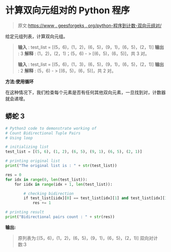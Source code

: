 # 计算双向元组对的 Python 程序

> 原文:[https://www . geesforgeks . org/python-程序到计数-双向元组对/](https://www.geeksforgeeks.org/python-program-to-count-bidirectional-tuple-pairs/)

给定元组列表，计算双向元组。

> **输入** : test_list = [(5，6)，(1，2)，(6，5)，(9，1)，(6，5)，(2，1)]
> **输出** : 3
> **解释** : (1，2)，(2，1)；(5，6) - > [(6，5)，(6，5)]，共 3 对。
> 
> **输入** : test_list = [(5，6)，(1，3)，(6，5)，(9，1)，(6，5)，(2，1)]
> **输出** : 2
> **解释** : (5，6) - > [(6，5)，(6，5)]，共 2 对。

**方法:使用循环**

在这种情况下，我们检查每个元素是否有任何其他双向元素，一旦找到对，计数器就会递增。

## 蟒蛇 3

```py
# Python3 code to demonstrate working of
# Count Bidirectional Tuple Pairs
# Using loop

# initializing list
test_list = [(5, 6), (1, 2), (6, 5), (9, 1), (6, 5), (2, 1)]

# printing original list
print("The original list is : " + str(test_list))

res = 0
for idx in range(0, len(test_list)):
    for iidx in range(idx + 1, len(test_list)):

        # checking bidirection
        if test_list[iidx][0] == test_list[idx][1] and test_list[idx][1] == test_list[iidx][0]:
            res += 1

# printing result
print("Bidirectional pairs count : " + str(res))
```

**输出:**

> 原列表为:[(5，6)，(1，2)，(6，5)，(9，1)，(6，5)，(2，1)]
> 双向对计数:3